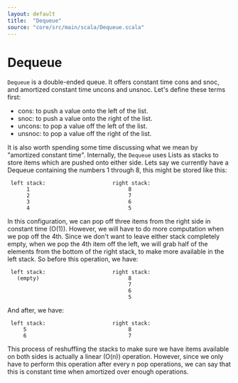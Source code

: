 ```yaml
---
layout: default
title:  "Dequeue"
source: "core/src/main/scala/Dequeue.scala"
---
```

# Dequeue

`Dequeue` is a double-ended queue. It offers constant time cons and
snoc, and amortized constant time uncons and unsnoc. Let's define
these terms first:

- cons: to push a value onto the left of the list.
- snoc: to push a value onto the right of the list.
- uncons: to pop a value off the left of the list.
- unsnoc: to pop a value off the right of the list.

It is also worth spending some time discussing what we mean by
"amortized constant time". Internally, the `Dequeue` uses Lists as
stacks to store items which are pushed onto either side. Lets say we
currently have a Dequeue containing the numbers 1 through 8, this
might be stored like this:

     left stack:                     right stack:
          1                               8
          2                               7
          3                               6
          4                               5
		  
In this configuration, we can pop off three items from the right side
in constant time (O(1)). However, we will have to do more computation
when we pop off the 4th. Since we don't want to leave either stack
completely empty, when we pop the 4th item off the left, we will grab
half of the elements from the bottom of the right stack, to make more
available in the left stack. So before this operation, we have:

     left stack:                     right stack:
       (empty)                            8
                                          7
                                          6
                                          5

And after, we have:

     left stack:                     right stack:
         5                                8
         6                                7

This process of reshuffling the stacks to make sure we have items
available on both sides is actually a linear (O(n))
operation. However, since we only have to perform this operation after
every n pop operations, we can say that this is constant time when
amortized over enough operations.
